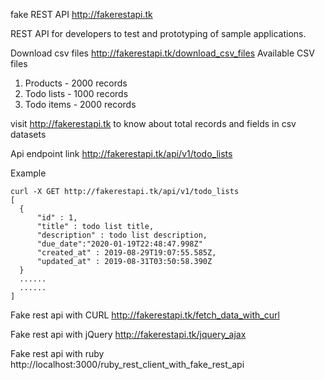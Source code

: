 fake REST API
http://fakerestapi.tk

REST API for developers to test and prototyping of sample applications.

Download csv files 
http://fakerestapi.tk/download_csv_files
Available CSV files

1. Products - 2000 records
2. Todo lists - 1000 records
3. Todo items - 2000 records

visit http://fakerestapi.tk  to know about total records and fields in csv datasets


Api endpoint link http://fakerestapi.tk/api/v1/todo_lists

Example

```
curl -X GET http://fakerestapi.tk/api/v1/todo_lists
[
  {
	  "id" : 1,
	  "title" : todo list title,
	  "description" : todo list description,
	  "due_date":"2020-01-19T22:48:47.998Z"
	  "created_at" : 2019-08-29T19:07:55.585Z,
	  "updated_at" : 2019-08-31T03:50:58.390Z
  }
  ......
  ......
]
```
        

Fake rest api with CURL http://fakerestapi.tk/fetch_data_with_curl

Fake rest api with jQuery http://fakerestapi.tk/jquery_ajax

Fake rest api with ruby http://localhost:3000/ruby_rest_client_with_fake_rest_api

